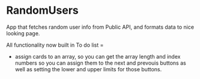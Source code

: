 # RandomUsers
App that fetches random user info from Public API, and formats data to nice looking page.


All functionality now built in
To do list = 
- assign cards to an array, so you can get the array length and index numbers so you can assign them to the next and prevouis buttons as well as setting the lower and upper limits for those buttons. 
